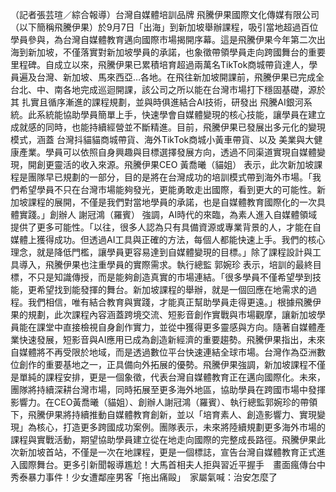 （記者張芸瑄／綜合報導）台灣自媒體培訓品牌 飛騰伊果國際文化傳媒有限公司（以下簡稱飛騰伊果）於9月7日「出海」到新加坡舉辦課程，吸引當地超過百位學員參與，為台灣自媒體教育邁向國際市場揭開序幕。這是飛騰伊果今年第二次出海到新加坡，不僅落實對新加坡學員的承諾，也象徵帶領學員走向跨國舞台的重要里程碑。自成立以來，飛騰伊果已累積培育超過兩萬名TikTok商城帶貨達人，學員遍及台灣、新加坡、馬來西亞…各地。在飛往新加坡開課前，飛騰伊果已完成全台北、中、南各地完成巡迴開課，該公司之所以能在台灣市場打下穩固基礎，源於其 扎實且循序漸進的課程規劃，並與時俱進結合AI技術，研發出 飛騰AI銀河系統。此系統能協助學員簡單上手，快速學會自媒體變現的核心技能，讓學員在建立成就感的同時，也能持續經營並不斷精進。目前，飛騰伊果已發展出多元化的變現模式，涵蓋 台灣抖貓貓商城帶貨、海外TikTok商城小黃車帶貨、以及 美業與大健康產業。學員可以依照自身興趣與目標選擇發展方向，透過不同渠道實現自媒體變現，開創更靈活的收入來源。飛騰伊果CEO 黃喬曦（貓姐） 表示，此次新加坡課程是團隊早已規劃的一部分，目的是將在台灣成功的培訓模式帶到海外市場。「我們希望學員不只在台灣市場能夠發光，更能勇敢走出國際，看到更大的可能性。新加坡課程的展開，不僅是我們對當地學員的承諾，也是自媒體教育國際化的一次具體實踐。」創辦人 謝冠鴻（羅賓） 強調，AI時代的來臨，為素人進入自媒體領域提供了更多可能性。「以往，很多人認為只有具備資源或專業背景的人，才能在自媒體上獲得成功。但透過AI工具與正確的方法，每個人都能快速上手。我們的核心理念，就是降低門檻，讓學員更容易達到自媒體變現的目標。」除了課程設計與工具導入，飛騰伊果也注重學員的實際需求。執行總監 郭婉珍 表示，培訓的最終目標，不只是知識傳授，而是能夠創造真實的市場連結。「很多學員不僅希望學到技能，更希望找到能發揮的舞台。新加坡課程的舉辦，就是一個回應在地需求的過程。我們相信，唯有結合教育與實踐，才能真正幫助學員走得更遠。」根據飛騰伊果的規劃，此次課程內容涵蓋跨境交流、短影音創作實戰與市場觀摩，讓新加坡學員能在課堂中直接檢視自身創作實力，並從中獲得更多靈感與方向。隨著自媒體產業快速發展，短影音與AI應用已成為創造新經濟的重要趨勢。飛騰伊果指出，未來自媒體將不再受限於地域，而是透過數位平台快速連結全球市場。台灣作為亞洲數位創作的重要基地之一，正具備向外拓展的優勢。飛騰伊果強調，新加坡課程不僅是單純的課程安排，更是一個象徵，代表台灣自媒體教育正在邁向國際化。未來，團隊將持續深耕台灣市場，同時拓展至更多海外地區，協助學員在跨國市場中發揮影響力。在CEO黃喬曦（貓姐）、創辦人謝冠鴻（羅賓）、執行總監郭婉珍的帶領下，飛騰伊果將持續推動自媒體教育創新，並以「培育素人、創造影響力、實現變現」為核心，打造更多跨國成功案例。團隊表示，未來將陸續規劃更多海外市場的課程與實戰活動，期望協助學員建立從在地走向國際的完整成長路徑。飛騰伊果此次新加坡首站，不僅是一次在地課程，更是一個標誌，宣告台灣自媒體教育正式進入國際舞台。更多引新聞報導尷尬！大馬首相夫人拒與習近平握手　畫面瘋傳台中秀泰暴力事件！少女遭鄰座男客「拖出痛毆」　家屬氣喊：治安怎麼了